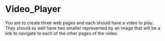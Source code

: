 # Video_Player
You are to create three web pages and each should have a video to play. They should as well have two smaller represented by an image that will be a link to navigate to each of the other pages of the video.
